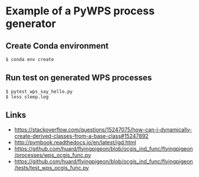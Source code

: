 # Example of a PyWPS process generator

## Create Conda environment

```
$ conda env create
```

## Run test on generated WPS processes

```
$ pytest wps_say_hello.py
$ less sleep.log
```


## Links

* https://stackoverflow.com/questions/15247075/how-can-i-dynamically-create-derived-classes-from-a-base-class#15247892
* http://pymbook.readthedocs.io/en/latest/igd.html
* https://github.com/huard/flyingpigeon/blob/ocgis_ind_func/flyingpigeon/processes/wps_ocgis_func.py
* https://github.com/huard/flyingpigeon/blob/ocgis_ind_func/flyingpigeon/tests/test_wps_ocgis_func.py
